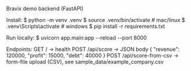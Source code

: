 Bravix demo backend (FastAPI)

Install:
$ python -m venv .venv
$ source .venv/bin/activate    # mac/linux
$ .venv\Scripts\activate       # windows
$ pip install -r requirements.txt

Run locally:
$ uvicorn app.main:app --reload --port 8000

Endpoints:
GET  /                 -> health
POST /api/score        -> JSON body { "revenue": 120000, "profit": 15000, "debt": 40000 }
POST /api/score-from-csv -> form-file upload (CSV), see sample_data/example_company.csv
